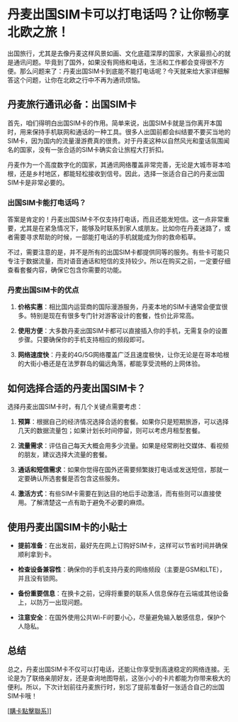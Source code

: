 # 丹麦出国SIM卡可以打电话吗？让你畅享北欧之旅！

出国旅行，尤其是去像丹麦这样风景如画、文化底蕴深厚的国家，大家最担心的就是通讯问题。毕竟到了国外，如果没有网络和电话，生活和工作都会变得很不方便。那么问题来了：丹麦出国SIM卡到底能不能打电话呢？今天就来给大家详细解答这个问题，让你在北欧之行中不再为通讯烦恼。

## 丹麦旅行通讯必备：出国SIM卡

首先，咱们得明白出国SIM卡的作用。简单来说，出国SIM卡就是当你离开本国时，用来保持手机联网和通话的一种工具。很多人出国前都会纠结要不要买当地的SIM卡，因为国内的流量漫游费真的很贵。对于丹麦这种以自然风光和童话氛围闻名的国家，没有一张合适的SIM卡确实会让旅程大打折扣。

丹麦作为一个高度数字化的国家，其通讯网络覆盖非常完善，无论是大城市哥本哈根，还是乡村地区，都能轻松接收到信号。因此，选择一张适合自己的丹麦出国SIM卡是非常必要的。

### 出国SIM卡能打电话吗？

答案是肯定的！丹麦出国SIM卡不仅支持打电话，而且还能发短信。这一点非常重要，尤其是在紧急情况下，能够及时联系到家人或朋友。比如你在丹麦迷路了，或者需要寻求帮助的时候，一部能打电话的手机就能成为你的救命稻草。

不过，需要注意的是，并不是所有的出国SIM卡都提供同等的服务。有些卡可能只专注于数据流量，而对语音通话和短信的支持较少。所以在购买之前，一定要仔细查看套餐内容，确保它包含你需要的功能。

### 丹麦出国SIM卡的优点

1. **价格实惠**：相比国内运营商的国际漫游服务，丹麦本地的SIM卡通常会便宜很多。特别是现在有很多专门针对游客设计的套餐，性价比非常高。
   
2. **使用方便**：大多数丹麦出国SIM卡都可以直接插入你的手机，无需复杂的设置步骤。只要确保你的手机支持相应的频段即可。

3. **网络速度快**：丹麦的4G/5G网络覆盖广泛且速度极快，让你无论是在哥本哈根的大街小巷还是在法罗群岛的偏远角落，都能享受流畅的上网体验。

## 如何选择合适的丹麦出国SIM卡？

选择丹麦出国SIM卡时，有几个关键点需要考虑：

1. **预算**：根据自己的经济情况选择合适的套餐。如果你只是短期旅游，可以选择几天的数据流量包；如果计划长时间停留，则可以考虑月租型套餐。

2. **流量需求**：评估自己每天大概会用多少流量。如果是经常刷社交媒体、看视频的朋友，建议选择大流量的套餐。

3. **通话和短信需求**：如果你觉得在国外还需要频繁拨打电话或发送短信，那就一定要确认所选套餐是否包含这些服务。

4. **激活方式**：有些SIM卡需要在到达目的地后手动激活，而有些则可以直接使用。了解清楚这一点有助于避免不必要的麻烦。

## 使用丹麦出国SIM卡的小贴士

- **提前准备**：在出发前，最好先在网上订购好SIM卡，这样可以节省时间并确保顺利拿到卡。
  
- **检查设备兼容性**：确保你的手机支持丹麦的网络频段（主要是GSM和LTE），并且没有锁网。

- **备份重要信息**：在换卡之前，记得将重要的联系人信息保存在云端或其他设备上，以防万一出现问题。

- **注意安全**：在国外使用公共Wi-Fi时要小心，尽量避免输入敏感信息，保护个人隐私。

## 总结

总之，丹麦出国SIM卡不仅可以打电话，还能让你享受到高速稳定的网络连接。无论是为了联络亲朋好友，还是查询地图导航，这张小小的卡片都能为你带来极大的便利。所以，下次计划前往丹麦旅行时，别忘了提前准备好一张适合自己的出国SIM卡哦！

[[購卡點擊聯系](https://t.me/s/esim1088)]]